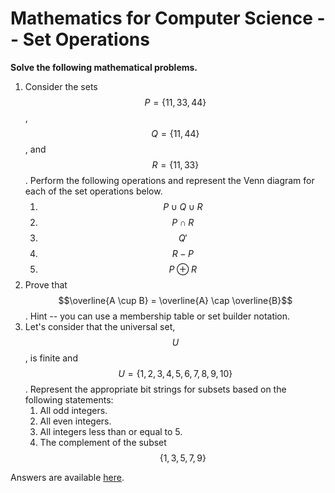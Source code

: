# Mathematics for Computer Science -- Set Operations

<script>
MathJax = {
  tex: {
    inlineMath: [['$', '$'], ['\\(', '\\)']]
  },
  svg: {
    fontCache: 'global'
  }
};
</script>
<script type="text/javascript" id="MathJax-script" async
  src="https://cdn.jsdelivr.net/npm/mathjax@3/es5/tex-svg.js">
</script>

**Solve the following mathematical problems.**

1. Consider the sets $$P=\{11, 33, 44\}$$, $$Q=\{11, 44\}$$, and $$R=\{11, 33\}$$. Perform the following operations and represent the Venn diagram for each of the set operations below.
   1. $$P \cup Q \cup R$$
   2. $$P \cap R$$
   3. $$Q'$$
   4. $$R - P$$
   5. $$P \oplus R$$
2. Prove that $$\overline{A \cup B} = \overline{A} \cap \overline{B}$$. Hint -- you can use a membership table or set builder notation.
3. Let's consider that the universal set, $$U$$, is finite and $$U = \{1, 2, 3, 4, 5, 6, 7, 8, 9, 10\}$$. Represent the appropriate bit strings for subsets based on the following statements:
   1. All odd integers.
   2. All even integers.
   3. All integers less than or equal to 5.
   4. The complement of the subset $$\{1, 3, 5, 7, 9\}$$

Answers are available [here](exercise-set-operations-answers).